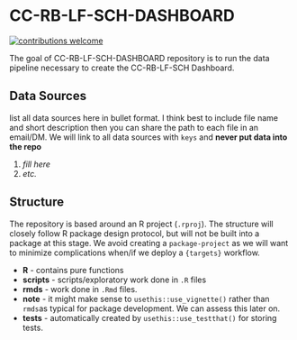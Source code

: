 
<!-- README.md is generated from README.Rmd. Please edit that file -->

# CC-RB-LF-SCH-DASHBOARD

[![contributions
welcome](https://img.shields.io/badge/contributions-welcome-brightgreen.svg?style=flat)](https://github.com/dwyl/esta/issues)

The goal of CC-RB-LF-SCH-DASHBOARD repository is to run the data
pipeline necessary to create the CC-RB-LF-SCH Dashboard.

## Data Sources

list all data sources here in bullet format. I think best to include
file name and short description then you can share the path to each file
in an email/DM. We will link to all data sources with `keys` and **never
put data into the repo**

1.  *fill here*
2.  *etc.*

## Structure

The repository is based around an R project (`.rproj`). The structure
will closely follow R package design protocol, but will not be built
into a package at this stage. We avoid creating a `package-project` as
we will want to minimize complications when/if we deploy a `{targets}`
workflow.

-   **R** - contains pure functions
-   **scripts** - scripts/exploratory work done in `.R` files
-   **rmds** - work done in `.Rmd` files.
-   **note** - it might make sense to `usethis::use_vignette()` rather
    than `rmds`as typical for package development. We can assess this
    later on.
-   **tests** - automatically created by `usethis::use_testthat()` for
    storing tests.
